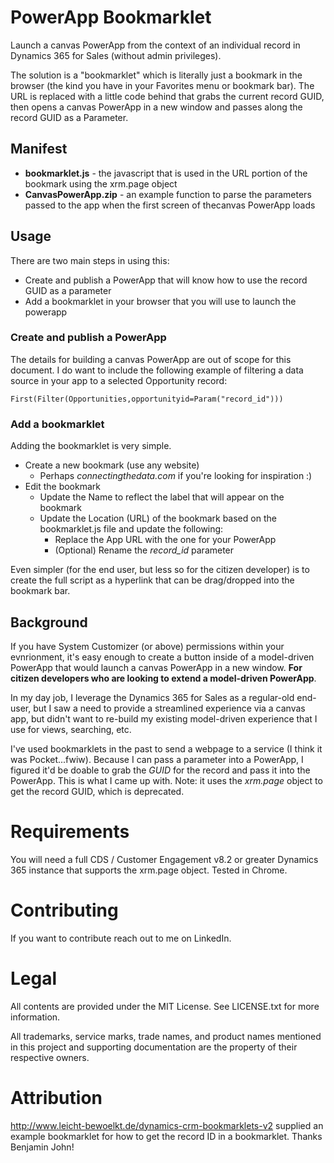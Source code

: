 
# PowerApp Bookmarklet

Launch a canvas PowerApp from the context of an individual record in Dynamics 365 for Sales (without admin privileges).

The solution is a "bookmarklet" which is literally just a bookmark in the browser (the kind you have in your Favorites menu or bookmark bar). The URL is replaced with a little code behind that grabs the current record GUID, then opens a canvas PowerApp in a new window and passes along the record GUID as a Parameter.

## Manifest

- **bookmarklet.js** - the javascript that is used in the URL portion of the bookmark using the xrm.page object
- **CanvasPowerApp.zip** - an example function to parse the parameters passed to the app when the first screen of thecanvas PowerApp loads

## Usage
There are two main steps in using this:
- Create and publish a PowerApp that will know how to use the record GUID as a parameter
- Add a bookmarklet in your browser that you will use to launch the powerapp

### Create and publish a PowerApp
The details for building a canvas PowerApp are out of scope for this document. I do want to include the following example of filtering a data source in your app to a selected Opportunity record:
```
First(Filter(Opportunities,opportunityid=Param("record_id")))
```

### Add a bookmarklet
Adding the bookmarklet is very simple. 

- Create a new bookmark (use any website)
    - Perhaps *connectingthedata.com* if you're looking for inspiration :)
- Edit the bookmark 
    - Update the Name to reflect the label that will appear on the bookmark
    - Update the Location (URL) of the bookmark based on the bookmarklet.js file and update the following:
        - Replace the App URL with the one for your PowerApp
        - (Optional) Rename the *record_id* parameter

Even simpler (for the end user, but less so for the citizen developer) is to create the full script as a hyperlink that can be drag/dropped into the bookmark bar.

## Background
If you have System Customizer (or above) permissions within your evnrionment, it's easy enough to create a button inside of a model-driven PowerApp that would launch a canvas PowerApp in a new window. **For citizen developers who are looking to extend a model-driven PowerApp**. 

In my day job, I leverage the Dynamics 365 for Sales as a regular-old end-user, but I saw a need to provide a streamlined experience via a canvas app, but didn't want to re-build my existing model-driven experience that I use for views, searching, etc. 

I've used bookmarklets in the past to send a webpage to a service (I think it was Pocket...fwiw). Because I can pass a parameter into a PowerApp, I figured it'd be doable to grab the *GUID* for the record and pass it into the PowerApp. This is what I came up with. Note: it uses the *xrm.page* object to get the record GUID, which is deprecated.

# Requirements

You will need a full CDS / Customer Engagement v8.2 or greater Dynamics 365 instance that supports the xrm.page object. Tested in Chrome.

# Contributing

If you want to contribute reach out to me on LinkedIn.

# Legal

All contents are provided under the MIT License. See LICENSE.txt for more information.

All trademarks, service marks, trade names, and product names mentioned in this project and supporting documentation are the property of their respective owners.

# Attribution
http://www.leicht-bewoelkt.de/dynamics-crm-bookmarklets-v2 supplied an example bookmarklet for how to get the record ID in a bookmarklet. Thanks Benjamin John!